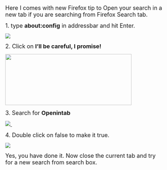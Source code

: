 <span style="font-size: large;">Here I comes with new Firefox tip to Open your search in a new tab if you are searching from Firefox Search tab.</span>

<span style="font-size: large;">  
</span>

<span style="font-size: large;">1. type **about:config** in addressbar and hit Enter.</span>

<span style="font-size: large;">[![](http://1.bp.blogspot.com/-e9nGHU9WYYw/TkuHVa_772I/AAAAAAAABeg/kYNh1F_0gL0/s1600/Screenshot-5.png)](http://1.bp.blogspot.com/-e9nGHU9WYYw/TkuHVa_772I/AAAAAAAABeg/kYNh1F_0gL0/s1600/Screenshot-5.png)</span>

<span style="font-size: large;">  
</span>

<span style="font-size: large;">2. Click on **I’ll be careful, I promise!** </span>

<span style="font-size: large;">[<img src="http://2.bp.blogspot.com/-3b9I65QM1cA/TkuMEQrJ8HI/AAAAAAAABek/DsihSHYsP0A/s400/Screenshot-6.png" width="400" height="161" />](http://2.bp.blogspot.com/-3b9I65QM1cA/TkuMEQrJ8HI/AAAAAAAABek/DsihSHYsP0A/s1600/Screenshot-6.png)</span>

<span style="font-size: large;">  
</span>

<span style="font-size: large;">  
</span>

<span style="font-size: large;">3. Search for **Openintab**</span>

<span style="font-size: large;">[![](http://2.bp.blogspot.com/-b5vw4cEIckk/TkuFpAtr0-I/AAAAAAAABeY/HrAO3kTE8Fk/s1600/Screenshot.png) ](http://2.bp.blogspot.com/-b5vw4cEIckk/TkuFpAtr0-I/AAAAAAAABeY/HrAO3kTE8Fk/s1600/Screenshot.png)</span>

<span style="font-size: large;">  
</span>

<span style="font-size: large;">  
</span>

<span style="font-size: large;">4. Double click on false to make it true.</span>

<span style="font-size: large;">[![](http://1.bp.blogspot.com/-eWBRz9Q5WwA/TkuGY7wLicI/AAAAAAAABec/GLWPGx5_EvY/s1600/Screenshot-4.png)](http://1.bp.blogspot.com/-eWBRz9Q5WwA/TkuGY7wLicI/AAAAAAAABec/GLWPGx5_EvY/s1600/Screenshot-4.png)</span>

<span style="font-size: large;">  
</span>

<span style="font-size: large;">Yes, you have done it. Now close the current tab and try for a new search from search box. </span>

<span style="font-size: large;">  
</span>

<span style="font-size: large;">  
</span>
